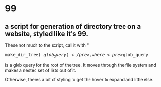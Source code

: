 99
==
a script for generation of directory tree on a website, styled like it's 99. 
-------------------------------------------------------------------------------
These not much to the script, call it with "<pre>make_dir_tree( $glob_query )</pre>, where <pre>$glob_query</pre> is a glob query for the root of the tree. It moves through the file system and makes a nested set of lists out of it. 

Otherwise, theres a bit of styling to get the hover to expand and little else. 